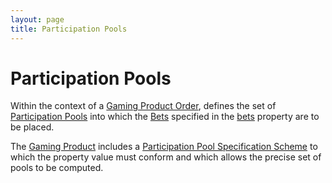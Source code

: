 ```yaml
---
layout: page
title: Participation Pools
---
```

# Participation Pools

Within the context of a [Gaming Product Order](../concepts/gaming-product-order), defines the set of [Participation Pools](../concepts/participation-pool) into which the [Bets](../concepts/bet) specified in the [bets](bets) property are to be placed.

The [Gaming Product](../concepts/product-order) includes a [Participation Pool Specification Scheme](../concepts/participation-pool-specification-scheme) to which the property value must conform and which allows the precise set of pools to be computed.

